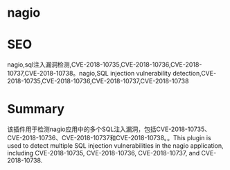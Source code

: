 # nagio
# SEO
nagio,sql注入漏洞检测,CVE-2018-10735,CVE-2018-10736,CVE-2018-10737,CVE-2018-10738。nagio,SQL injection vulnerability detection,CVE-2018-10735,CVE-2018-10736,CVE-2018-10737,CVE-2018-10738
# Summary
该插件用于检测nagio应用中的多个SQL注入漏洞，包括CVE-2018-10735、CVE-2018-10736、CVE-2018-10737和CVE-2018-10738。。This plugin is used to detect multiple SQL injection vulnerabilities in the nagio application, including CVE-2018-10735, CVE-2018-10736, CVE-2018-10737, and CVE-2018-10738.
